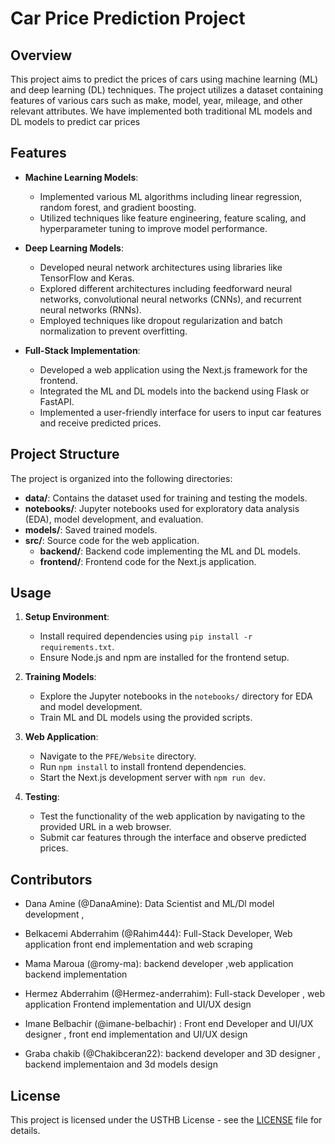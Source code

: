 # Car Price Prediction Project

## Overview

This project aims to predict the prices of cars using machine learning (ML) and deep learning (DL) techniques. The project utilizes a dataset containing features of various cars such as make, model, year, mileage, and other relevant attributes. We have implemented both traditional ML models and DL models to predict car prices

## Features

- **Machine Learning Models**:

  - Implemented various ML algorithms including linear regression, random forest, and gradient boosting.
  - Utilized techniques like feature engineering, feature scaling, and hyperparameter tuning to improve model performance.

- **Deep Learning Models**:

  - Developed neural network architectures using libraries like TensorFlow and Keras.
  - Explored different architectures including feedforward neural networks, convolutional neural networks (CNNs), and recurrent neural networks (RNNs).
  - Employed techniques like dropout regularization and batch normalization to prevent overfitting.

- **Full-Stack Implementation**:
  - Developed a web application using the Next.js framework for the frontend.
  - Integrated the ML and DL models into the backend using Flask or FastAPI.
  - Implemented a user-friendly interface for users to input car features and receive predicted prices.

## Project Structure

The project is organized into the following directories:

- **data/**: Contains the dataset used for training and testing the models.
- **notebooks/**: Jupyter notebooks used for exploratory data analysis (EDA), model development, and evaluation.
- **models/**: Saved trained models.
- **src/**: Source code for the web application.
  - **backend/**: Backend code implementing the ML and DL models.
  - **frontend/**: Frontend code for the Next.js application.

## Usage

1. **Setup Environment**:

   - Install required dependencies using `pip install -r requirements.txt`.
   - Ensure Node.js and npm are installed for the frontend setup.

2. **Training Models**:

   - Explore the Jupyter notebooks in the `notebooks/` directory for EDA and model development.
   - Train ML and DL models using the provided scripts.

3. **Web Application**:

   - Navigate to the `PFE/Website` directory.
   - Run `npm install` to install frontend dependencies.
   - Start the Next.js development server with `npm run dev`.

4. **Testing**:
   - Test the functionality of the web application by navigating to the provided URL in a web browser.
   - Submit car features through the interface and observe predicted prices.

## Contributors

- Dana Amine (@DanaAmine): Data Scientist and ML/Dl model development , 

- Belkacemi Abderrahim (@Rahim444): Full-Stack Developer, Web application front end implementation and web scraping 

- Mama Maroua (@romy-ma): backend developer ,web application backend implementation 

- Hermez Abderrahim (@Hermez-anderrahim): Full-stack Developer , web application Frontend implementation and UI/UX design 

- Imane Belbachir (@imane-belbachir) : Front end Developer and UI/UX designer ,  front end implementation and UI/UX design 

- Graba chakib (@Chakibceran22): backend developer and 3D designer , backend implementaion and 3d models design   

## License

This project is licensed under the USTHB License - see the [LICENSE](LICENSE) file for details.
